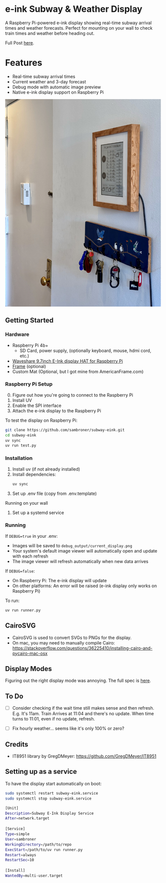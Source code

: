 # e-ink Subway & Weather Display
A Raspberry Pi-powered e-ink display showing real-time subway arrival times and weather forecasts. Perfect for mounting on your wall to check train times and weather before heading out.

Full Post [here](https://sambroner.com/posts/raspberry-pi-train).

# Features
- Real-time subway arrival times
- Current weather and 3-day forecast
- Debug mode with automatic image preview
- Native e-ink display support on Raspberry Pi

![E-Ink Display Demo](IMG_5573.jpeg)

## Getting Started

### Hardware
- Raspberry Pi 4b+
    - SD Card, power supply, (optionally keyboard, mouse, hdmi cord, etc.)
- [Waveshare 9.7inch E-Ink display HAT for Raspberry Pi](https://www.waveshare.com/product/displays/e-paper/9.7inch-e-paper-hat.htm)
- [Frame](https://www.americanframe.com/natural-cherry-gallery-frame) (optional)
- Custom Mat (Optional, but I got mine from AmericanFrame.com)

### Raspberry Pi Setup
0. Figure out how you're going to connect to the Raspberry Pi
1. Install UV
2. Enable the SPI interface
3. Attach the e-ink display to the Raspberry Pi

To test the display on Raspberry Pi:
```bash
git clone https://github.com/sambroner/subway-eink.git
cd subway-eink
uv sync
uv run test.py
```

### Installation
1. Install uv (if not already installed)
2. Install dependencies:
   ```bash
   uv sync
   ```
3. Set up .env file (copy from .env.template)

Running on your wall
1. Set up a systemd service

### Running

If `DEBUG=true` in your .env:
- Images will be saved to `debug_output/current_display.png`
- Your system's default image viewer will automatically open and update with each refresh
- The image viewer will refresh automatically when new data arrives

If `DEBUG=false`:
- On Raspberry Pi: The e-ink display will update
- On other platforms: An error will be raised (e-ink display only works on Raspberry Pi)

To run:
```bash
uv run runner.py
```

## CairoSVG

- CairoSVG is used to convert SVGs to PNGs for the display.
- On mac, you may need to manually compile Cairo: https://stackoverflow.com/questions/36225410/installing-cairo-and-pycairo-mac-osx

## Display Modes
Figuring out the right display mode was annoying. The full spec is [here](https://www.waveshare.net/w/upload/c/c4/E-paper-mode-declaration.pdf).


## To Do
- [ ] Consider checking if the wait time still makes sense and then refresh. E.g. It's 11am. Train Arrives at 11:04 and there's no update. When time turns to 11:01, even if no update, refresh.
- [ ] Fix hourly weather... seems like it's only 100% or zero?


## Credits
- IT8951 library by GregDMeyer: https://github.com/GregDMeyer/IT8951

## Setting up as a service
To have the display start automatically on boot:

```bash
sudo systemctl restart subway-eink.service
sudo systemctl stop subway-eink.service
```

```bash
[Unit]
Description=Subway E-Ink Display Service
After=network.target

[Service]
Type=simple
User=sambroner
WorkingDirectory=/path/to/repo
ExecStart=/path/to/uv run runner.py
Restart=always
RestartSec=10

[Install]
WantedBy=multi-user.target
```
